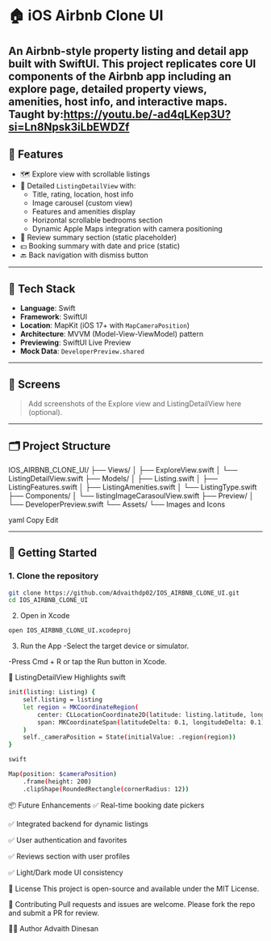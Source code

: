# 🏠 iOS Airbnb Clone UI

An Airbnb-style property listing and detail app built with **SwiftUI**. This project replicates core UI components of the Airbnb app including an explore page, detailed property views, amenities, host info, and interactive maps.
Taught by:https://youtu.be/-ad4qLKep3U?si=Ln8Npsk3iLbEWDZf
---

## 📱 Features

- 🗺️ Explore view with scrollable listings
- 🏨 Detailed `ListingDetailView` with:
  - Title, rating, location, host info
  - Image carousel (custom view)
  - Features and amenities display
  - Horizontal scrollable bedrooms section
  - Dynamic Apple Maps integration with camera positioning
- 💬 Review summary section (static placeholder)
- 💵 Booking summary with date and price (static)
- 🔙 Back navigation with dismiss button

---

## 🧩 Tech Stack

- **Language**: Swift
- **Framework**: SwiftUI
- **Location**: MapKit (iOS 17+ with `MapCameraPosition`)
- **Architecture**: MVVM (Model-View-ViewModel) pattern
- **Previewing**: SwiftUI Live Preview
- **Mock Data**: `DeveloperPreview.shared`

---

## 🧪 Screens

> Add screenshots of the Explore view and ListingDetailView here (optional).

---

## 🗂 Project Structure

IOS_AIRBNB_CLONE_UI/
├── Views/
│ ├── ExploreView.swift
│ └── ListingDetailView.swift
├── Models/
│ ├── Listing.swift
│ ├── ListingFeatures.swift
│ ├── ListingAmenities.swift
│ └── ListingType.swift
├── Components/
│ └── listingImageCarasoulView.swift
├── Preview/
│ └── DeveloperPreview.swift
└── Assets/
└── Images and Icons

yaml
Copy
Edit

---

## 🚀 Getting Started

### 1. Clone the repository

```bash
git clone https://github.com/Advaithdp02/IOS_AIRBNB_CLONE_UI.git
cd IOS_AIRBNB_CLONE_UI
```
2. Open in Xcode
```bash
open IOS_AIRBNB_CLONE_UI.xcodeproj
```
3. Run the App
-Select the target device or simulator.

-Press Cmd + R or tap the Run button in Xcode.

📍 ListingDetailView Highlights
swift
```bash
init(listing: Listing) {
    self.listing = listing
    let region = MKCoordinateRegion(
        center: CLLocationCoordinate2D(latitude: listing.latitude, longitude: listing.longitude),
        span: MKCoordinateSpan(latitudeDelta: 0.1, longitudeDelta: 0.1)
    )
    self._cameraPosition = State(initialValue: .region(region))
}
```
```bash
swift

Map(position: $cameraPosition)
    .frame(height: 200)
    .clipShape(RoundedRectangle(cornerRadius: 12))
```
📦 Future Enhancements
✅ Real-time booking date pickers

✅ Integrated backend for dynamic listings

✅ User authentication and favorites

✅ Reviews section with user profiles

✅ Light/Dark mode UI consistency

🧾 License
This project is open-source and available under the MIT License.

🤝 Contributing
Pull requests and issues are welcome. Please fork the repo and submit a PR for review.

👨‍💻 Author
Advaith Dinesan

